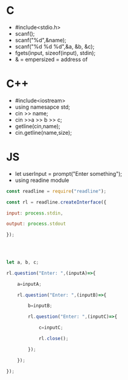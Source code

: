 # C
- #include<stdio.h>
- scanf();
- scanf("%d",&name);
- scanf("%d %d %d",&a, &b, &c);
- fgets(input, sizeof(input), stdin);
- & = empersized = address of
# C++
- #include\<iostream\>
- using namesapce std;
- cin >> name;
- cin >>a >> b >> c;
- getline(cin,name);
- cin.getline(name,size);
# JS
- let userInput = prompt("Enter something");
- using readine module
```js
const readline = require("readline");

const rl = readline.createInterface({

input: process.stdin,

output: process.stdout

});

  
  

let a, b, c;

rl.question("Enter: ",(inputA)=>{

	a=inputA;

	rl.question("Enter: ",(inputB)=>{

		b=inputB;

		rl.question("Enter: ",(inputC)=>{

			c=inputC;

			rl.close();

		});

	});

});
```

